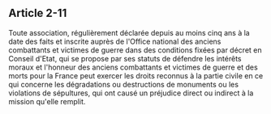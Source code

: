 Article 2-11
----
Toute association, régulièrement déclarée depuis au moins cinq ans à la date des
faits et inscrite auprès de l'Office national des anciens combattants et
victimes de guerre dans des conditions fixées par décret en Conseil d'Etat, qui
se propose par ses statuts de défendre les intérêts moraux et l'honneur des
anciens combattants et victimes de guerre et des morts pour la France peut
exercer les droits reconnus à la partie civile en ce qui concerne les
dégradations ou destructions de monuments ou les violations de sépultures, qui
ont causé un préjudice direct ou indirect à la mission qu'elle remplit.
